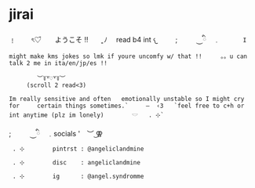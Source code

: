 # jirai 
﹗  　　ৎ♡゙　　ようこそ !!　　 ͈ﾉ 　read b4 int  𐔌 　　     ;　　⠀⏝ི　﹒         `      I might make kms jokes so
lmk if youre uncomfy w/ that !! 
　　。。u can talk 2 me in ita/en/jp/es !!`
  
            ︶꒦꒷♡꒷꒦︶
         (scroll 2 read<3)
            
    Im really sensitive and often   emotionally unstable so I might cry for     certain things sometimes.`     —  ‹𝟹   `feel free to c+h or int anytime (plz im lonely)        𓎟   . ⊹`

    
      
  ;　　⠀⏝ི　﹒socials  '　︶ ͜⚢   
` . ⊹        pintrst : @angeliclandmine`
 
` . ⊹        disc    : angeliclandmine`
 
` . ⊹        ig      : @angel.syndromme`
